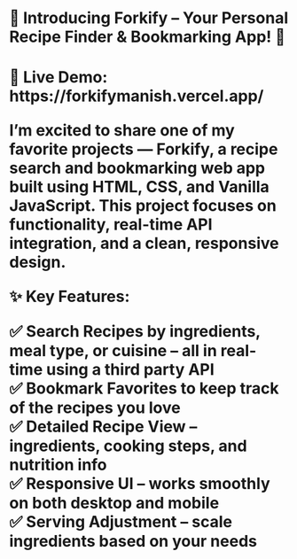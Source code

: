 <h1>🍴 Introducing Forkify – Your Personal Recipe Finder & Bookmarking App! 🚀<h1/>
🔗 Live Demo: https://forkifymanish.vercel.app/

I’m excited to share one of my favorite projects — Forkify, a recipe search and bookmarking web app built using HTML, CSS, and Vanilla JavaScript. This project focuses on functionality, real-time API integration, and a clean, responsive design.

✨ Key Features:

✅ Search Recipes by ingredients, meal type, or cuisine – all in real-time using a third party API<br/>
✅ Bookmark Favorites to keep track of the recipes you love<br/>
✅ Detailed Recipe View – ingredients, cooking steps, and nutrition info<br/>
✅ Responsive UI – works smoothly on both desktop and mobile<br/>
✅ Serving Adjustment – scale ingredients based on your needs<br/>
